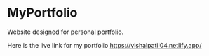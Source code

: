 # MyPortfolio
Website designed for personal portfolio.

Here is the live link for my portfolio
https://vishalpatil04.netlify.app/
